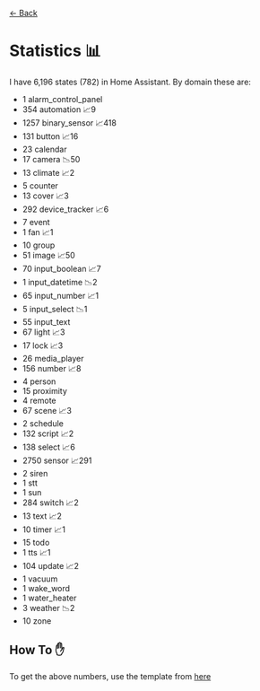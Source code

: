 [<- Back](README.md)
# Statistics 📊
I have 6,196 states (782) in Home Assistant.
By domain these are:
-   1 alarm_control_panel
-   354 automation 📈9
-   1257 binary_sensor 📈418
-   131 button 📈16
-   23 calendar
-   17 camera 📉50
-   13 climate 📈2
-   5 counter
-   13 cover 📈3
-   292 device_tracker 📈6
-   7 event
-   1 fan 📈1
-   10 group
-   51 image 📈50
-   70 input_boolean 📈7
-   1 input_datetime 📉2
-   65 input_number 📈1
-   5 input_select 📉1
-   55 input_text
-   67 light 📈3
-   17 lock 📈3
-   26 media_player
-   156 number 📈8
-   4 person
-   15 proximity
-   4 remote
-   67 scene 📈3
-   2 schedule
-   132 script 📈2
-   138 select 📈6
-   2750 sensor 📈291
-   2 siren
-   1 stt
-   1 sun
-   284 switch 📈2
-   13 text 📈2
-   10 timer 📈1
-   15 todo
-   1 tts 📈1
-   104 update 📈2
-   1 vacuum
-   1 wake_word
-   1 water_heater
-   3 weather 📉2
-   10 zone

## How To ✋
To get the above numbers, use the template from [here](https://www.reddit.com/r/homeassistant/comments/plmy7e/use_this_template_and_show_us_some_details_about/?utm_medium=android_app&utm_source=share)
